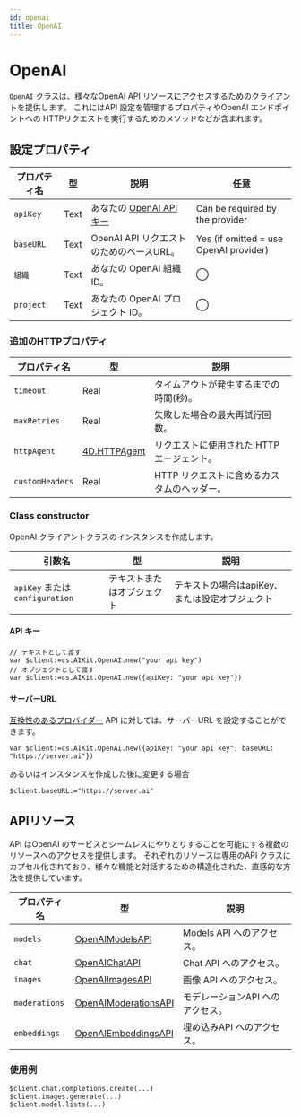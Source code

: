 ```yaml
---
id: openai
title: OpenAI
---
```


# OpenAI

`OpenAI` クラスは、様々なOpenAI API リソースにアクセスするためのクライアントを提供します。 これにはAPI 設定を管理するプロパティやOpenAI エンドポイントへの HTTPリクエストを実行するためのメソッドなどが含まれます。

## 設定プロパティ

| プロパティ名    | 型    | 説明                                                         | 任意                                                        |
| --------- | ---- | ---------------------------------------------------------- | --------------------------------------------------------- |
| `apiKey`  | Text | あなたの [OpenAI API キー](https://platform.openai.com/api-keys) | Can be required by the provider                           |
| `baseURL` | Text | OpenAI API リクエストのためのベースURL。                                | Yes (if omitted = use OpenAI provider) |
| `組織`      | Text | あなたの OpenAI 組織 ID。                                         | ◯                                                         |
| `project` | Text | あなたの OpenAI プロジェクト ID。                                     | ◯                                                         |

### 追加のHTTPプロパティ

| プロパティ名          | 型                                                                                | 説明                                      |
| --------------- | -------------------------------------------------------------------------------- | --------------------------------------- |
| `timeout`       | Real                                                                             | タイムアウトが発生するまでの時間(秒)。 |
| `maxRetries`    | Real                                                                             | 失敗した場合の最大再試行回数。                         |
| `httpAgent`     | [4D.HTTPAgent](https://developer.4d.com/docs/API/HTTPAgentClass) | リクエストに使用された HTTPエージェント。                 |
| `customHeaders` | Real                                                                             | HTTP リクエストに含めるカスタムのヘッダー。                |

### Class constructor

OpenAI クライアントクラスのインスタンスを作成します。

| 引数名                          | 型             | 説明                         |
| ---------------------------- | ------------- | -------------------------- |
| `apiKey` または `configuration` | テキストまたはオブジェクト | テキストの場合はapiKey、または設定オブジェクト |

#### API キー

```4d
// テキストとして渡す
var $client:=cs.AIKit.OpenAI.new("your api key")
// オブジェクトとして渡す
var $client:=cs.AIKit.OpenAI.new({apiKey: "your api key"})
```

#### サーバーURL

[互換性のあるプロバイダー](../compatible-openai.md) API に対しては、サーバーURL を設定することができます。

```4d
var $client:=cs.AIKit.OpenAI.new({apiKey: "your api key"; baseURL: "https://server.ai"})
```

あるいはインスタンスを作成した後に変更する場合

```4d
$client.baseURL:="https://server.ai"
```

## APIリソース

API はOpenAI のサービスとシームレスにやりとりすることを可能にする複数のリソースへのアクセスを提供します。 それぞれのリソースは専用のAPI クラスにカプセル化されており、様々な機能と対話するための構造化された、直感的な方法を提供しています。

| プロパティ名        | 型                                               | 説明                 |
| ------------- | ----------------------------------------------- | ------------------ |
| `models`      | [OpenAIModelsAPI](OpenAIModelsAPI.md)           | Models API へのアクセス。 |
| `chat`        | [OpenAIChatAPI](OpenAIChatAPI.md)               | Chat API へのアクセス。   |
| `images`      | [OpenAIImagesAPI](OpenAIImagesAPI.md)           | 画像 API へのアクセス。     |
| `moderations` | [OpenAIModerationsAPI](OpenAIModerationsAPI.md) | モデレーションAPI へのアクセス。 |
| `embeddings`  | [OpenAIEmbeddingsAPI](OpenAIEmbeddingsAPI.md)   | 埋め込みAPI へのアクセス。    |

### 使用例

```4d
$client.chat.completions.create(...)
$client.images.generate(...)
$client.model.lists(...)
```
